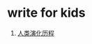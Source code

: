 # write for kids


1. [人类演化历程](https://zh.wikipedia.org/wiki/%E4%BA%BA%E7%B1%BB%E6%BC%94%E5%8C%96%E5%8E%86%E7%A8%8B)